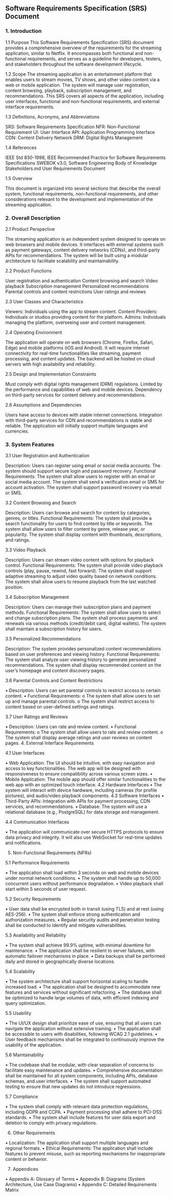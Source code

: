 
## Software Requirements Specification (SRS) Document


### 1. Introduction

1.1 Purpose
This Software Requirements Specification (SRS) document provides a comprehensive overview of the requirements for the streaming application, similar to Netflix. It encompasses both functional and non-functional requirements, and serves as a guideline for developers, testers, and stakeholders throughout the software development lifecycle.

1.2 Scope
The streaming application is an entertainment platform that enables users to stream movies, TV shows, and other video content via a web or mobile application. The system will manage user registration, content browsing, playback, subscription management, and recommendations. This SRS covers all aspects of the application, including user interfaces, functional and non-functional requirements, and external interface requirements.

1.3 Definitions, Acronyms, and Abbreviations

SRS: Software Requirements Specification
NFR: Non-Functional Requirement
UI: User Interface
API: Application Programming Interface
CDN: Content Delivery Network
DRM: Digital Rights Management


1.4 References

IEEE Std 830-1998, IEEE Recommended Practice for Software Requirements Specifications
SWEBOK v3.0, Software Engineering Body of Knowledge
Stakeholders.md
User Requirements Document

1.5 Overview

This document is organized into several sections that describe the overall system, functional requirements, non-functional requirements, and other considerations relevant to the development and implementation of the streaming application.


### 2. Overall Description




2.1 Product Perspective

The streaming application is an independent system designed to operate on web browsers and mobile devices. It interfaces with external systems such as payment gateways, content delivery networks (CDNs), and third-party APIs for recommendations. The system will be built using a modular architecture to facilitate scalability and maintainability.

2.2 Product Functions

User registration and authentication
Content browsing and search
Video playback
Subscription management
Personalized recommendations
Parental controls and content restrictions
User ratings and reviews

2.3 User Classes and Characteristics

Viewers: Individuals using the app to stream content.
Content Providers: Individuals or studios providing content for the platform.
Admins: Individuals managing the platform, overseeing user and content management.

2.4 Operating Environment

The application will operate on web browsers (Chrome, Firefox, Safari, Edge) and mobile platforms (iOS and Android). It will require internet connectivity for real-time functionalities like streaming, payment processing, and content updates. The backend will be hosted on cloud servers with high availability and reliability.

2.5 Design and Implementation Constraints

Must comply with digital rights management (DRM) regulations.
Limited by the performance and capabilities of web and mobile devices.
Dependency on third-party services for content delivery and recommendations.

2.6 Assumptions and Dependencies

Users have access to devices with stable internet connections.
Integration with third-party services for CDN and recommendations is stable and reliable.
The application will initially support multiple languages and currencies.



### 3. System Features



3.1 User Registration and Authentication

Description: Users can register using email or social media accounts. The system should support secure login and password recovery.
Functional Requirements:
The system shall allow users to register with an email or social media account.
The system shall send a verification email or SMS for account activation.
The system shall support password recovery via email or SMS.

3.2 Content Browsing and Search

Description: Users can browse and search for content by categories, genres, or titles.
Functional Requirements:
The system shall provide a search functionality for users to find content by title or keywords.
The system shall allow users to filter content by genre, release year, or popularity.
The system shall display content with thumbnails, descriptions, and ratings.

3.3 Video Playback

Description: Users can stream video content with options for playback control.
Functional Requirements:
The system shall provide video playback controls (play, pause, rewind, fast forward).
The system shall support adaptive streaming to adjust video quality based on network conditions.
The system shall allow users to resume playback from the last watched position.

3.4 Subscription Management

Description: Users can manage their subscription plans and payment methods.
Functional Requirements:
The system shall allow users to select and change subscription plans.
The system shall process payments and renewals via various methods (credit/debit card, digital wallets).
The system shall maintain a subscription history for users.

3.5 Personalized Recommendations

Description: The system provides personalized content recommendations based on user preferences and viewing history.
Functional Requirements:
The system shall analyze user viewing history to generate personalized recommendations.
The system shall display recommended content on the user’s homepage and content discovery pages.


3.6 Parental Controls and Content Restrictions

•	Description: Users can set parental controls to restrict access to certain content.
•	Functional Requirements:
o	The system shall allow users to set up and manage parental controls.
o	The system shall restrict access to content based on user-defined settings and ratings.

3.7 User Ratings and Reviews

•	Description: Users can rate and review content.
•	Functional Requirements:
o	The system shall allow users to rate and review content.
o	The system shall display average ratings and user reviews on content pages.
4. External Interface Requirements

4.1 User Interfaces

•	Web Application: The UI should be intuitive, with easy navigation and access to key functionalities. The web app will be designed with responsiveness to ensure compatibility across various screen sizes.
•	Mobile Application: The mobile app should offer similar functionalities to the web app with an optimized touch interface.
4.2 Hardware Interfaces
•	The system will interact with device hardware, including cameras (for profile pictures), and audio/video playback components.
4.3 Software Interfaces
•	Third-Party APIs: Integration with APIs for payment processing, CDN services, and recommendations.
•	Database: The system will use a relational database (e.g., PostgreSQL) for data storage and management.

4.4 Communication Interfaces

•	The application will communicate over secure HTTPS protocols to ensure data privacy and integrity. It will also use WebSocket for real-time updates and notifications.

5. Non-Functional Requirements (NFRs)

5.1 Performance Requirements

•	The application shall load within 3 seconds on web and mobile devices under normal network conditions.
•	The system shall handle up to 50,000 concurrent users without performance degradation.
•	Video playback shall start within 5 seconds of user request.

5.2 Security Requirements

•	User data shall be encrypted both in transit (using TLS) and at rest (using AES-256).
•	The system shall enforce strong authentication and authorization measures.
•	Regular security audits and penetration testing shall be conducted to identify and mitigate vulnerabilities.

5.3 Availability and Reliability

•	The system shall achieve 99.9% uptime, with minimal downtime for maintenance.
•	The application shall be resilient to server failures, with automatic failover mechanisms in place.
•	Data backups shall be performed daily and stored in geographically diverse locations.

5.4 Scalability

•	The system architecture shall support horizontal scaling to handle increased load.
•	The application shall be designed to accommodate new features and services without significant refactoring.
•	The database shall be optimized to handle large volumes of data, with efficient indexing and query optimization.

5.5 Usability

•	The UI/UX design shall prioritize ease of use, ensuring that all users can navigate the application without extensive training.
•	The application shall be accessible to users with disabilities, following WCAG 2.1 guidelines.
•	User feedback mechanisms shall be integrated to continuously improve the usability of the application.

5.6 Maintainability

•	The codebase shall be modular, with clear separation of concerns to facilitate easy maintenance and updates.
•	Comprehensive documentation shall be maintained for all system components, including APIs, database schemas, and user interfaces.
•	The system shall support automated testing to ensure that new updates do not introduce regressions.

5.7 Compliance

•	The system shall comply with relevant data protection regulations, including GDPR and CCPA.
•	Payment processing shall adhere to PCI-DSS standards.
•	The system shall include features for user data export and deletion to comply with privacy regulations.

6. Other Requirements

•	Localization: The application shall support multiple languages and regional formats.
•	Ethical Requirements: The application shall include features to prevent misuse, such as reporting mechanisms for inappropriate content or behavior.

7. Appendices

•	Appendix A: Glossary of Terms
•	Appendix B: Diagrams (System Architecture, Use Case Diagrams)
•	Appendix C: Detailed Requirements Matrix

